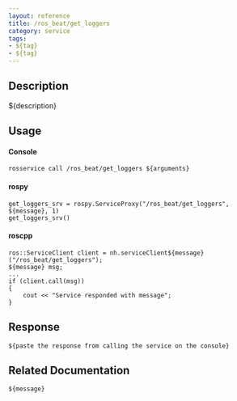 ```yaml
---
layout: reference
title: /ros_beat/get_loggers
category: service
tags: 
- ${tag} 
- ${tag}
---
```


## Description
${description}

## Usage
#### Console
```
rosservice call /ros_beat/get_loggers ${arguments}
```

#### rospy
```
get_loggers_srv = rospy.ServiceProxy("/ros_beat/get_loggers", ${message}, 1)
get_loggers_srv()
```

#### roscpp
```
ros::ServiceClient client = nh.serviceClient${message}("/ros_beat/get_loggers");
${message} msg;
...
if (client.call(msg))
{
    cout << "Service responded with message";
}
```

## Response
```
${paste the response from calling the service on the console}
```

## Related Documentation
``${message}``  